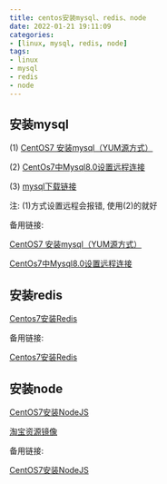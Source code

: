 ```yaml
---
title: centos安装mysql、redis、node
date: 2022-01-21 19:11:09
categories:
- [linux, mysql, redis, node]  
tags:
- linux
- mysql
- redis
- node
---
```


## 安装mysql

(1) [CentOS7 安装mysql（YUM源方式）](https://www.shuzhiduo.com/A/nAJva7g3zr/)  

(2) [CentOs7中Mysql8.0设置远程连接](https://www.cnblogs.com/lylongs/p/11048714.html)  

(3) [mysql下载链接](https://dev.mysql.com/downloads/repo/yum/)  

注: (1)方式设置远程会报错, 使用(2)的就好  

备用链接:  

[CentOS7 安装mysql（YUM源方式）](https://lixuelang.com/test/pdf/CentOS7安装mysql_YUM源方式.pdf)  

[CentOs7中Mysql8.0设置远程连接](https://lixuelang.com/test/pdf/CentOs7中Mysql8.0设置远程连接.pdf)

## 安装redis

[Centos7安装Redis](https://www.cnblogs.com/heqiuyong/p/10463334.html)

备用链接:

[Centos7安装Redis](https://lixuelang.com/test/pdf/Centos7安装Redis.pdf)

## 安装node

[CentOS7安装NodeJS](https://www.jianshu.com/p/657d58a149d0)

[淘宝资源镜像](https://npm.taobao.org/mirrors/node)

备用链接:

[CentOS7安装NodeJS](https://lixuelang.com/test/pdf/CentOS7安装NodeJS.pdf)
